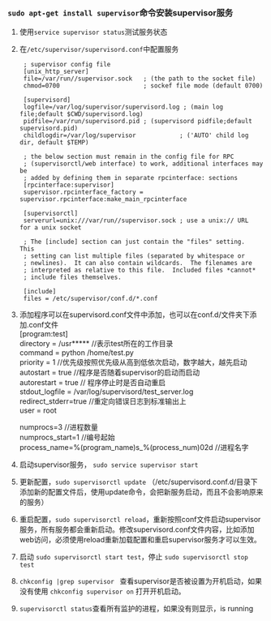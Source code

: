 ### `sudo apt-get install supervisor`命令安装supervisor服务

1. 使用`service supervisor status`测试服务状态
2. 在`/etc/supervisor/supervisord.conf`中配置服务

        ; supervisor config file
        [unix_http_server]
        file=/var/run//supervisor.sock   ; (the path to the socket file)
        chmod=0700                       ; sockef file mode (default 0700)

        [supervisord]
        logfile=/var/log/supervisor/supervisord.log ; (main log file;default $CWD/supervisord.log)
        pidfile=/var/run/supervisord.pid ; (supervisord pidfile;default supervisord.pid)
        childlogdir=/var/log/supervisor            ; ('AUTO' child log dir, default $TEMP)

        ; the below section must remain in the config file for RPC
        ; (supervisorctl/web interface) to work, additional interfaces may be
        ; added by defining them in separate rpcinterface: sections
        [rpcinterface:supervisor]
        supervisor.rpcinterface_factory = supervisor.rpcinterface:make_main_rpcinterface

        [supervisorctl]
        serverurl=unix:///var/run//supervisor.sock ; use a unix:// URL  for a unix socket

        ; The [include] section can just contain the "files" setting.  This
        ; setting can list multiple files (separated by whitespace or
        ; newlines).  It can also contain wildcards.  The filenames are
        ; interpreted as relative to this file.  Included files *cannot*
        ; include files themselves.

        [include]
        files = /etc/supervisor/conf.d/*.conf

3. 添加程序可以在supervisord.conf文件中添加，也可以在conf.d/文件夹下添加.conf文件  
      [program:test]  
      directory = /usr*****  //表示test所在的工作目录  
      command = python /home/test.py  
      priority = 1 //优先级按照优先级从高到低依次启动，数字越大，越先启动  
      autostart = true   //程序是否随着supervisor的启动而启动  
      autorestart = true // 程序停止时是否自动重启  
      stdout_logfile = /var/log/supervisord/test_server.log  
      redirect_stderr=true //重定向错误日志到标准输出上  
      user = root    
      
      numprocs=3  //进程数量  
      numprocs_start=1 //编号起始  
      process_name=%(program_name)s_%(process_num)02d  //进程名字  

4. 启动supervisor服务， `sudo service supervisor start`

5. 更新配置，`sudo supervisorctl update` （/etc/supervisord.conf.d/目录下添加新的配置文件后，使用update命令，会把新服务启动，而且不会影响原来的服务）

6. 重启配置，`sudo supervisorctl reload`，重新按照conf文件启动supervisor服务，所有服务都会重新启动。修改supervisord.conf文件内容，比如添加web访问，必须使用reload重新加载配置和重启supervisor服务才可以生效。

7. 启动 `sudo supervisorctl start test`，停止 `sudo supervisorctl stop test`

8. `chkconfig |grep supervisor ` 查看supervisor是否被设置为开机启动，如果没有使用 `chkconfig supervisor on` 打开开机启动。

9. `supervisorctl status`查看所有监护的进程，如果没有则显示，is running

